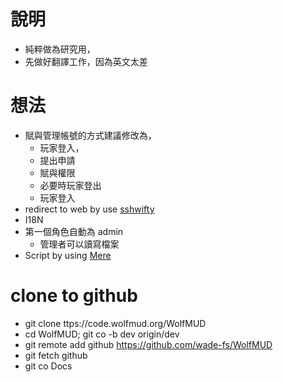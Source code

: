 # 說明
- 純粹做為研究用，
- 先做好翻譯工作，因為英文太差

# 想法
- 賦與管理帳號的方式建議修改為，
	- 玩家登入，
	- 提出申請
	- 賦與權限
	- 必要時玩家登出
	- 玩家登入
- redirect to web by use [sshwifty][1]
- I18N
- 第一個角色自動為 admin
	- 管理者可以讀寫檔案
- Script by using [Mere][2]

# clone to github
- git clone ttps://code.wolfmud.org/WolfMUD
- cd WolfMUD; git co -b dev origin/dev
- git remote add github https://github.com/wade-fs/WolfMUD
- git fetch github
- git co Docs

[1]: https://github.com/nirui/sshwifty
[2]: https://www.wolfmud.org/annex/mere/ice.html
